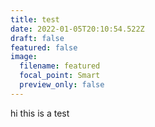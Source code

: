 ```yaml
---
title: test
date: 2022-01-05T20:10:54.522Z
draft: false
featured: false
image:
  filename: featured
  focal_point: Smart
  preview_only: false
---
```

hi this is a test